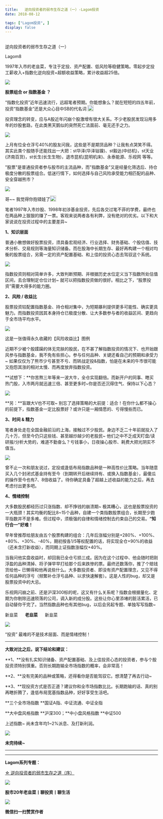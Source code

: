 ```yaml
---
title:   逆向投资者的弱市生存之道（一）-Lagom投资
date: 2018-08-12

tags: ["Lagom投资", ]
display: false
---
```



## 



逆向投资者的弱市生存之道（一）




Lagom8




1997年入市的老韭菜，专注于定投、资产配置、低风险等稳健策略。零起步定投工薪收入+指数化逆向投资+超额收益策略，累计收益超25倍。




<img class="" data-copyright="0" data-ratio="0.05776173285198556" data-s="300,640" src="https://mmbiz.qpic.cn/mmbiz_png/ZB4WjgjLjJW3KtDibicU3BB1HNQ9lDS2M5oGRnchkNPRzYsc0Ua6CIu7rZH3vAficcBEPYHU9ZTPqkic1sicT8CaxQQ/640?wx_fmt=png" data-type="png" data-w="554" style=""/>

**股票组合&nbsp;**or**&nbsp;指数基金 ？**

“指数化投资”近年迅速流行，远超笔者预期。你能想象么？就在短短的四五年前，投资“指数基金”还是大众心目中SB的代名词&nbsp;<img src="https://res.wx.qq.com/mpres/htmledition/images/icon/common/emotion_panel/smiley/smiley_4.png" data-ratio="1" data-w="20" style="display:inline-block;width:20px;vertical-align:text-bottom;"/>



投资理念的转变，应与A股近年闪崩个股激增有很大关系。不少老股民发现沿用多年的炒股套路，在此类黑天鹅似的突然死亡法面前、毫无还手之力。

<img class="" data-copyright="0" data-ratio="1.4195205479452055" data-s="300,640" src="https://mmbiz.qpic.cn/mmbiz_png/ZB4WjgjLjJVNicMCbnbSatKjUywicFQzwrNkzMOlkwWMtsUaejbCvbguPUyRz0dn5CKM8cYzLDDxLANR3Sf8OOFQ/640?wx_fmt=png" data-type="png" data-w="584" style=""/>

上月有位全仓浮亏40%的股友问我，这些是不是期货品种？让我有点哭笑不得。其实此类个股随手还能找出一大把：st华泽(华泽钴镍)、st毅达(中纺机)，st天业(济南百货)，st长生(长生生物)，退市昆机(昆明机床)、永泰能源、乐视网 等等。





"股票"是普通投资者参与股市的主流品种，而"指数基金"又是经量化筛选后、持仓极度分散的股票组合。低迷行情下，如何选择与自己风险承受能力相匹配的品种、安全穿越熊市？

<img class="" data-copyright="0" data-ratio="0.44868035190615835" src="https://mmbiz.qpic.cn/mmbiz_gif/ZB4WjgjLjJWHoocISj2icRuPIAkMR1aTIoVQAAMJJudoP6CMIsM203BYvow0FSFjS8CwZyJAdVdIiaMvjLrJbhYA/640?wx_fmt=gif" data-type="gif" data-w="341" style="white-space: normal;"/>

哥~~ 我觉得你抱错娃了<img src="https://res.wx.qq.com/mpres/htmledition/images/icon/common/emotion_panel/smiley/smiley_27.png" data-ratio="1" data-w="20" style="display:inline-block;width:20px;vertical-align:text-bottom;"/>



笔者1997年入市炒股、1998年初涉基金投资，先后各交过笔不菲的学费，最终也在两品种上狠狠的赚了一票。客观来说两者各有利弊，没有绝对的优劣。以下和大家说说在投资过程中的主要差异~



**1、知识层面**

普通小散想做好股票投资，须具备宏观经济、行业选择、财务基础、个股估值、技术分析、交易规则等海量知识储备。而在股海中长期生存、最好再构建一个相对均衡的股票组合，另需一定的资产配置基础、和上佳的投资心态去驾驭这个系统。

<img class="" data-copyright="0" data-ratio="0.63" data-s="300,640" src="https://mmbiz.qpic.cn/mmbiz_png/ZB4WjgjLjJVNicMCbnbSatKjUywicFQzwrxGD5n4fgTtaQHiaebM1lh1YaMpnITMFURrCevYGgll7Vic09GIkY0NVg/640?wx_fmt=png" data-type="png" data-w="500" style=""/>

指数投资则相对简单许多，大致判断预期、并根据历史水位定义当下指数所处估值区间，去合理制定仓位计划~ 就可以把指数投资做的很好。相比之下，“股票投资”需要大得多的能力圈。



**2、风险 / 收益比**

股票投资较配置指数基金、持仓相对集中，为短期暴利提供更多可能性、确实更具魅力。而指数投资因其本身持仓已极度分散、让大多数参与者的收益区间、更趋向于全市场平均水平。

<img class="" data-copyright="0" data-ratio="0.826530612244898" data-s="300,640" src="https://mmbiz.qpic.cn/mmbiz_jpg/ZB4WjgjLjJVNicMCbnbSatKjUywicFQzwrePzAt3J0Yk5gnjbFzXgToeAxrMfv6dM0HJDqkztCMjq2C0gI3rzkIg/640?wx_fmt=jpeg" data-type="jpeg" data-w="490" style=""/>

这是一张值得永久收藏的【风险收益比】图例



近期不少被个股蹂躏的体无完肤的股民，在不甚了解指数投资的情况下、也开始跟风参与指数基金，我不免有些担心。参与任何品种、关键还看自己的预期和承受力~ 如果仅仅为了熊市少亏甚至不亏、而转战定投&amp;指数，怕是在未来的牛市很可能又抱怨其涨的相对太慢、而再度放弃指数投资。



**试想下：**你苦熬三年等来一波大牛，全仓实现翻倍。而新开户的同事、瞎买热门股，入市两月就迅速三倍、甚至更多时~你是否还沉得住气、保持以下心态？

<img class="" data-copyright="0" data-ratio="0.8065068493150684" data-s="300,640" src="https://mmbiz.qpic.cn/mmbiz_jpg/ZB4WjgjLjJVNicMCbnbSatKjUywicFQzwric74GyjqFtgBVkQWCYIvGo78D92H2nd8AaKBMrBa1TZUFGMBibU5HXSQ/640?wx_fmt=jpeg" data-type="jpeg" data-w="584" style=""/>

**另：**盲跟大V也不可取~ 别忘了选择策略的大前提：适合！在你什么都不操心的前提下，指数基金一定比股票好？或许只是一厢情愿的、亏得慢些而已。



**3、时间 &amp; 精力**

笔者身处走在全国金融前沿的上海，接触过不少股民。身边不乏二十年前就投入了几十万，但至今仍只这些钱、甚至越炒越少的老股民~ 他们之中不乏成天盯盘/读研报/分析大势的，难道不勤奋么？亏钱事小，日夜操心股市、耗费大把光阴实不值当。

<img class="" data-copyright="0" data-ratio="0.62" src="https://mmbiz.qpic.cn/mmbiz_gif/ZB4WjgjLjJVNicMCbnbSatKjUywicFQzwr5XUX2xhsexfAd46rcbEvo6cricUktOvXp2bpW0sCtcta6QDIbkxHfCw/640?wx_fmt=gif" data-type="gif" data-w="300" style=""/>

曾不止一次和朋友说过，定投或逢低布局指数品种是一种高性价比策略。当年随意买入几个封闭式基金持有至今（到期转开后继续持有、或换入指数基金），最傻瓜的操作至今也有7、8倍收益了。待你确定具备了超越上述收益的能力之后，再去考虑付出更多吧。



**4、情绪控制**

大多数股民都经历过只涨指数、却不挣钱的崩溃期~ 极其糟心，这也是股票投资的一大瓶颈！其实均衡的配比8~15个品种，自建一个类指数股票组合，长期至少跑平指数并不是多难。但过程中，须极强的自律和情绪控制去约束自己的交易。**“知行合一”好难！**



早年曾推荐给朋友由五个股票构建的组合：几年后涨幅分别是+280%、+100%、+80%、+30%、-40%，期初按各1/5等权配置的话，将实现全仓+90%的收益（还未含打新收益），而同期上证指数涨幅仅+40%。



当我问他实盘收益时，却回我已全仓亏损三成。因为在这个过程中、他会随时把刚浮盈的品种清掉、将子弹早早打给那个后来跌惨的票。最终还数落你，推了个赔钱货给他~ 已懒得和他再说些什么。大多数投资者、即没有资产配置理念，又见不得任何品种的浮亏（频繁补仓浮亏品种、以求快速解套）。这是人性的bug，却又是股票投资中的大忌。



乐视网闪崩之前、还是沪深300标的呢，这又有什么关系呢？指数会根据量化、定期为你剔除迅速陨落的公司，调入新的成分股。这些让你心里添堵的脏活累活，已自动替你干完了。当然指数品种也有其他bug，以后会另起专题、单独写写指数~



新韭菜&nbsp; &nbsp; &nbsp;&nbsp;**老韭菜**&nbsp; &nbsp; &nbsp; 新韭菜

<img class="" data-copyright="0" data-ratio="0.7666666666666667" src="https://mmbiz.qpic.cn/mmbiz_gif/ZB4WjgjLjJWHoocISj2icRuPIAkMR1aTIib7f4LPJB3InPHzyZWIfVQNQc7zW0bV8NPSAr7QdfrBdJ2KKPwz56mw/640?wx_fmt=gif" data-type="gif" data-w="240"/>

“投资” 最难的不是技术层面、而是情绪控制！



****

**大致对比之后，说下结论和建议：**

**1、**没有扎实知识储备、资产配置基础、及上佳投资心态的投资者，参与个股投资须特别慎重。否则长期跑输全市场指数的概率，会非常高！

**2、**没有完美的品种或策略，还得看你是否能驾驭它。想清楚了再去行动~

**3、**现投资方式是否正道？建议你和全市场指数比比。长期跑输的话、真的别再瞎折腾了，逢低布局宽基指数品种，好好享受生活吧。

**三个全市场指数&nbsp;**国证A指、中证流通、中证全指

**大中盘风格指数&nbsp;**沪深300；**中小盘风格指数&nbsp;**中证500

上述指数~ 尚未含年均1~2%派息、及打新利润。



<img class="" data-copyright="0" data-ratio="0.2879746835443038" data-s="300,640" src="https://mmbiz.qpic.cn/mmbiz_png/ZB4WjgjLjJVNicMCbnbSatKjUywicFQzwrroblr7hcv3W5tLEpYc5ZkRPDHTxS8CBOO7OiadVg49jzNzJibJ40nwng/640?wx_fmt=png" data-type="png" data-w="632" style=""/>

**未完待续~**

****

****

**Lagom系列专题：**

[☆&nbsp;逆向投资者的弱市生存之道（序）](https://mp.weixin.qq.com/s?__biz=MzI3MDQ2NjY2Mw==&amp;mid=2247483781&amp;idx=1&amp;sn=3145eea10969b9f45c96d7b6b07accd9&amp;chksm=ead1ea8ddda6639b5f079be31402012a6ed629159cf41065281f3067125eeefbd77f8e0ffacd&amp;scene=21#wechat_redirect)

<img class="" data-copyright="0" data-ratio="0.05776173285198556" data-s="300,640" src="https://mmbiz.qpic.cn/mmbiz_png/ZB4WjgjLjJW3KtDibicU3BB1HNQ9lDS2M5oGRnchkNPRzYsc0Ua6CIu7rZH3vAficcBEPYHU9ZTPqkic1sicT8CaxQQ/640?wx_fmt=png" data-type="png" data-w="554"/>

**股市20年老韭菜丨聊投资丨聊生活**

<img class="" data-copyright="0" data-ratio="0.390625" data-s="300,640" src="https://mmbiz.qpic.cn/mmbiz_png/ZB4WjgjLjJW3KtDibicU3BB1HNQ9lDS2M5AHEoeiaz0dQ4NfIRjBMuXvyJn8dXWm7ftklb0xqheiaMia0zbkyMJiaKzA/640?wx_fmt=png" data-type="png" data-w="640" style=""/>


**微信扫一扫赞赏作者**